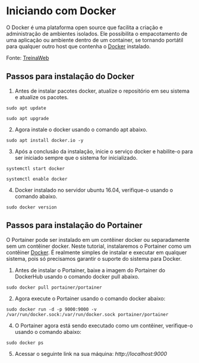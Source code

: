 # Iniciando com Docker

O Docker é uma plataforma open source que facilita a criação e administração de ambientes isolados. Ele possibilita o empacotamento de uma aplicação ou ambiente dentro de um container, se tornando portátil para qualquer outro host que contenha o [Docker](https://www.docker.com/) instalado.

Fonte: [TreinaWeb](https://www.treinaweb.com.br/blog/no-final-das-contas-o-que-e-o-docker-e-como-ele-funciona/#:~:text=O%20Docker%20%C3%A9%20uma%20plataforma,que%20contenha%20o%20Docker%20instalado.)

## Passos para instalação do Docker

1. Antes de instalar pacotes docker, atualize o repositório em seu sistema e
atualize os pacotes.

```
sudo apt update
```
```
sudo apt upgrade
```

2. Agora instale o docker usando o comando apt abaixo.
```
sudo apt install docker.io -y
```

3. Após a conclusão da instalação, inicie o serviço docker e habilite-o para ser
iniciado sempre que o sistema for inicializado.

```
systemctl start docker
```
```
systemctl enable docker
```

4. Docker instalado no servidor ubuntu 16.04, verifique-o usando o comando
abaixo.

```
sudo docker version
```

## Passos para instalação do Portainer

O Portainer pode ser instalado em um contêiner docker ou separadamente sem
um contêiner docker. Neste tutorial, instalaremos o Portainer como um
contêiner [Docker](https://www.docker.com/). É realmente simples de instalar e executar em qualquer
sistema, pois só precisamos garantir o suporte do sistema para Docker.

1. Antes de instalar o Portainer, baixe a imagem do Portainer do DockerHub
usando o comando docker pull abaixo.

```
sudo docker pull portainer/portainer
```
2. Agora execute o Portainer usando o comando docker abaixo:

```
sudo docker run -d -p 9000:9000 -v /var/run/docker.sock:/var/run/docker.sock portainer/portainer
```

4. O Portainer agora está sendo executado como um contêiner, verifique-o
usando o comando abaixo:

```
sudo docker ps
```
5. Acessar o seguinte link na sua máquina: *http://localhost:9000*
